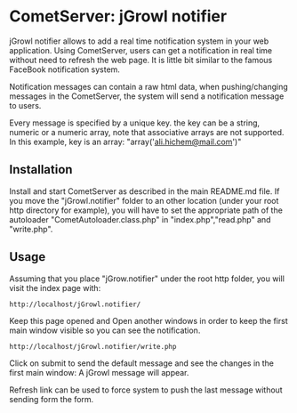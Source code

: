 CometServer: jGrowl notifier
============================

jGrowl notifier allows to add a real time notification system in your web application. Using CometServer, users 
can get a notification in real time without need to refresh the web page. It is little bit similar to the famous 
FaceBook notification system.

Notification messages can contain a raw html data, when pushing/changing messages in the CometServer, the system
will send a notification message to users.

Every message is specified by a unique key. the key can be a string, numeric or a numeric array, note that associative
arrays are not supported. In this example, key is an array: "array('ali.hichem@mail.com')"


Installation
-----------

Install and start CometServer as described in the main README.md file.
If you move the "jGrowl.notifier" folder to an other location (under your root http directory for example), you 
will have to set the appropriate path of the autoloader "CometAutoloader.class.php" in "index.php","read.php" 
and "write.php".

Usage
-----

Assuming that you place "jGrow.notifier" under the root http folder, you will visit the index page with:

    http://localhost/jGrowl.notifier/

Keep this page opened and Open another windows in order to keep the first main window visible so you can see 
the notification.

    http://localhost/jGrowl.notifier/write.php

Click on submit to send the default message and see the changes in the first main window: A jGrowl message will
appear.

Refresh link can be used to force system to push the last message without sending form the form.
